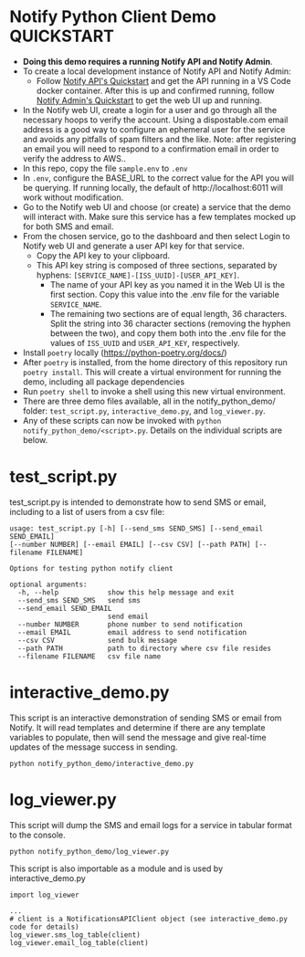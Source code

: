 # Notify Python Client Demo QUICKSTART

- **Doing this demo requires a running Notify API and Notify Admin**.
- To create a local development instance of Notify API and Notify Admin:
   - Follow [Notify API's Quickstart](https://github.com/GSA/notifications-api#quickstart) and get the API running in a VS Code docker container. After this is up and confirmed running, follow [Notify Admin's Quickstart](https://github.com/GSA/notifications-admin#quickstart) to get the web UI up and running. 
- In the Notify web UI, create a login for a user and go through all the necessary hoops to verify the account. Using a dispostable.com email address is a good way to configure an ephemeral user for the service and avoids any pitfalls of spam filters and the like. Note: after registering an email you will need to respond to a confirmation email in order to verify the address to AWS..
- In this repo, copy the file `sample.env` to `.env`
- In `.env`, configure the BASE_URL to the correct value for the API you will be querying. If running locally, the default of http://localhost:6011 will work without modification. 
- Go to the Notify web UI and choose (or create) a service that the demo will interact with. Make sure this service has a few templates mocked up for both SMS and email.
- From the chosen service, go to the dashboard and then select Login to Notify web UI and generate a user API key for that service.
  - Copy the API key to your clipboard.
  - This API key string is composed of three sections, separated by hyphens: `[SERVICE_NAME]-[ISS_UUID]-[USER_API_KEY]`.
    - The name of your API key as you named it in the Web UI is the first section. Copy this value into the .env file for the variable `SERVICE_NAME`.
    - The remaining two sections are of equal length, 36 characters. Split the string into 36 character sections (removing the hyphen between the two), and copy them both into the .env file for the values of `ISS_UUID` and `USER_API_KEY`, respectively.
- Install `poetry` locally (https://python-poetry.org/docs/)
- After `poetry` is installed, from the home directory of this repository run `poetry install`. This will create a virtual environment for running the demo, including all package dependencies
- Run `poetry shell` to invoke a shell using this new virtual environment.
- There are three demo files available, all in the notify_python_demo/ folder: `test_script.py`, `interactive_demo.py`, and `log_viewer.py`.
- Any of these scripts can now be invoked with `python notify_python_demo/<script>.py`. Details on the individual scripts are below.

# test_script.py

test_script.py is intended to demonstrate how to send SMS or email, including to a list of users from a csv file:

```
usage: test_script.py [-h] [--send_sms SEND_SMS] [--send_email SEND_EMAIL]
[--number NUMBER] [--email EMAIL] [--csv CSV] [--path PATH] [--filename FILENAME]

Options for testing python notify client

optional arguments:
  -h, --help            show this help message and exit
  --send_sms SEND_SMS   send sms
  --send_email SEND_EMAIL
                        send email
  --number NUMBER       phone number to send notification
  --email EMAIL         email address to send notification
  --csv CSV             send bulk message
  --path PATH           path to directory where csv file resides
  --filename FILENAME   csv file name
  ```

# interactive_demo.py

This script is an interactive demonstration of sending SMS or email from Notify. It will read templates and determine if there are any template variables to populate, then will send the message and give real-time updates of the message success in sending.

`python notify_python_demo/interactive_demo.py`

# log_viewer.py

This script will dump the SMS and email logs for a service in tabular format to the console.

`python notify_python_demo/log_viewer.py`

This script is also importable as a module and is used by interactive_demo.py
```
import log_viewer

...
# client is a NotificationsAPIClient object (see interactive_demo.py code for details)
log_viewer.sms_log_table(client)
log_viewer.email_log_table(client)

```